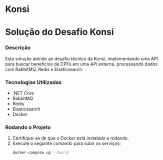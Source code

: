 # Konsi
# Solução do Desafio Konsi

### Descrição
Esta solução atende ao desafio técnico da Konsi, implementando uma API para buscar benefícios de CPFs em uma API externa, processando dados com RabbitMQ, Redis e Elasticsearch.

### Tecnologias Utilizadas
- .NET Core
- RabbitMQ
- Redis
- Elasticsearch
- Docker

### Rodando o Projeto
1. Certifique-se de que o Docker está instalado e rodando.
2. Execute o seguinte comando para subir os serviços:
   ```bash
   docker-compose up --build
